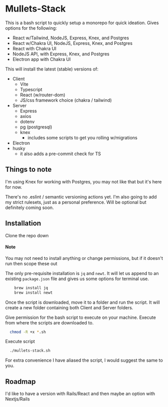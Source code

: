 
# Mullets-Stack

This is a bash script to quickly setup a monorepo for quick ideation. Gives options for the following:

- React w/Tailwind, NodeJS, Express, Knex, and Postgres
- React w/Chakra UI, NodeJS, Express, Knex, and Postgres
- React with Chakra UI
- NodeJS API, with Express, Knex, and Postgres
- Electron app with Chakra UI

This will install the latest (stable) versions of:

- Client
    - Vite
    - Typescript
    - React (w/router-dom)
    - JS/css framework choice (chakra / tailwind)
- Server
    - Express
    - axios
    - dotenv
    - pg (postgresql)
    - knex
        - includes some scripts to get you rolling w/migrations
- Electron
- husky
  - it also adds a pre-commit check for TS

## Things to note

I'm using Knex for working with Postgres, you may not like that but it's here for now.

There's no .eslint / semantic versioning actions yet. I'm also going to add my strict rulesets, just as a personal preference. Will be optional but definitely coming soon.


## Installation

Clone the repo down

#### Note
You may not need to install anything or change permissions, but if it doesn't run then scope these out

The only pre-requisite installation is `jq` and `newt`. It will let us append to an existing `package.json` file and gives us some options for terminal use.

```bash
    brew install jq
    brew install newt
```

Once the script is downloaded, move it to a folder and run the script. It will create a new folder containing both Client and Server folders.

Give permission for the bash script to execute on your machine. Execute from where the scripts are downloaded to.
```bash
  chmod -R +x *.sh
```

Execute script
```bash
  ./mullets-stack.sh
```
For extra convenience I have aliased the script, I would suggest the same to you.

## Roadmap

I'd like to have a version with Rails/React and then maybe an option with Nextjs/Rails
